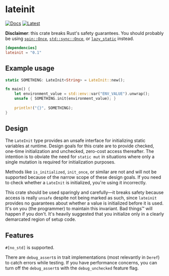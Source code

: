# lateinit

[![Docs](https://docs.rs/lateinit/badge.svg)](https://docs.rs/lateinit)
[![Latest](https://img.shields.io/crates/v/lateinit.svg)](https://crates.io/crates/lateinit)

**Disclaimer**: this crate breaks Rust's safety guarantees. You should probably be using [`spin::Once`](https://mvdnes.github.io/rust-docs/spin-rs/spin/struct.Once.html), 
[`std::sync::Once`](https://doc.rust-lang.org/nightly/std/sync/struct.Once.html), or 
[`lazy_static`](https://github.com/rust-lang-nursery/lazy-static.rs) instead.

```toml
[dependencies]
lateinit = "0.1"
```

## Example usage
```rust
static SOMETHING: LateInit<String> = LateInit::new();

fn main() {
    let environment_value = std::env::var("ENV_VALUE").unwrap();
    unsafe { SOMETHING.init(environment_value); }
    
    println!("{}", SOMETHING);
}
```

## Design 

The `LateInit` type provides an unsafe interface for initializing static variables at runtime.
Design goals for this crate are to provide checked, one-time initialization and unchecked, zero-cost
access thereafter. The intention is to obviate the need for `static mut` in situations where only a 
single mutation is required for initialization purposes.

Methods like `is_initialized`, `init_once`, or similar are not and will not be supported because of the narrow
scope of these design goals. If you need to check whether a `LateInit` is initialized, you're using it incorrectly.

This crate should be used sparingly and carefully&mdash;it breaks safety because access is really `unsafe` 
despite not being marked as such, since `lateinit` provides no guarantees about whether a value is initialized
before it is used. It's on you (the programmer) to maintain this invariant. Bad things™ will 
happen if you don't. It's heavily suggested that you initialize only in a clearly demarcated region
of setup code.

## Features
`#[no_std]` is supported.

There are `debug_assert`s in trait implementations (most relevantly in `Deref`) to catch errors while testing. 
If you have performance concerns, you can turn off the `debug_assert`s with the `debug_unchecked` feature flag.

